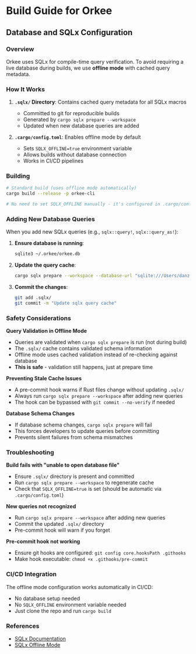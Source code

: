 # Build Guide for Orkee

## Database and SQLx Configuration

### Overview
Orkee uses SQLx for compile-time query verification. To avoid requiring a live database during builds, we use **offline mode** with cached query metadata.

### How It Works

1. **`.sqlx/` Directory**: Contains cached query metadata for all SQLx macros
   - Committed to git for reproducible builds
   - Generated by `cargo sqlx prepare --workspace`
   - Updated when new database queries are added

2. **`.cargo/config.toml`**: Enables offline mode by default
   - Sets `SQLX_OFFLINE=true` environment variable
   - Allows builds without database connection
   - Works in CI/CD pipelines

### Building

```bash
# Standard build (uses offline mode automatically)
cargo build --release -p orkee-cli

# No need to set SQLX_OFFLINE manually - it's configured in .cargo/config.toml
```

### Adding New Database Queries

When you add new SQLx queries (e.g., `sqlx::query!`, `sqlx::query_as!`):

1. **Ensure database is running**:
   ```bash
   sqlite3 ~/.orkee/orkee.db
   ```

2. **Update the query cache**:
   ```bash
   cargo sqlx prepare --workspace --database-url "sqlite:///Users/danziger/.orkee/orkee.db"
   ```

3. **Commit the changes**:
   ```bash
   git add .sqlx/
   git commit -m "Update sqlx query cache"
   ```

### Safety Considerations

**Query Validation in Offline Mode**
- Queries are validated when `cargo sqlx prepare` is run (not during build)
- The `.sqlx/` cache contains validated schema information
- Offline mode uses cached validation instead of re-checking against database
- **This is safe** - validation still happens, just at prepare time

**Preventing Stale Cache Issues**
- A pre-commit hook warns if Rust files change without updating `.sqlx/`
- Always run `cargo sqlx prepare --workspace` after adding new queries
- The hook can be bypassed with `git commit --no-verify` if needed

**Database Schema Changes**
- If database schema changes, `cargo sqlx prepare` will fail
- This forces developers to update queries before committing
- Prevents silent failures from schema mismatches

### Troubleshooting

**Build fails with "unable to open database file"**
- Ensure `.sqlx/` directory is present and committed
- Run `cargo sqlx prepare --workspace` to regenerate cache
- Check that `SQLX_OFFLINE=true` is set (should be automatic via `.cargo/config.toml`)

**New queries not recognized**
- Run `cargo sqlx prepare --workspace` after adding new queries
- Commit the updated `.sqlx/` directory
- Pre-commit hook will warn if you forget

**Pre-commit hook not working**
- Ensure git hooks are configured: `git config core.hooksPath .githooks`
- Make hook executable: `chmod +x .githooks/pre-commit`

### CI/CD Integration

The offline mode configuration works automatically in CI/CD:
- No database setup needed
- No `SQLX_OFFLINE` environment variable needed
- Just clone the repo and run `cargo build`

### References

- [SQLx Documentation](https://github.com/launchbadge/sqlx)
- [SQLx Offline Mode](https://github.com/launchbadge/sqlx/blob/main/sqlx-cli/README.md#offline-mode)
